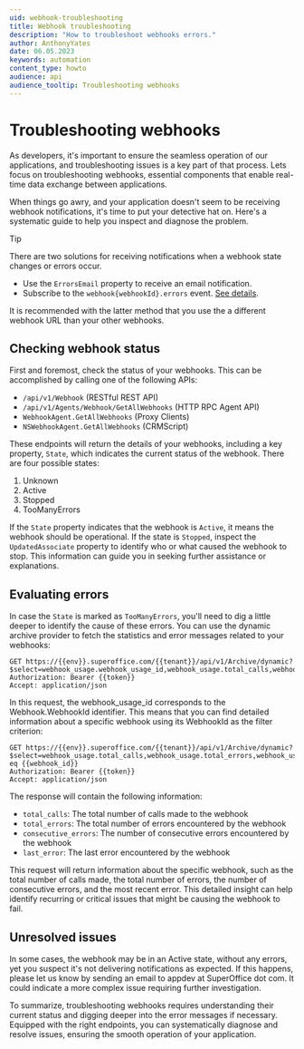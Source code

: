 ```yaml
---
uid: webhook-troubleshooting
title: Webhook troubleshooting
description: "How to troubleshoot webhooks errors."
author: AnthonyYates
date: 06.05.2023
keywords: automation
content_type: howto
audience: api
audience_tooltip: Troubleshooting webhooks
---
```


<!-- markdownlint-disable-file MD013 -->

# Troubleshooting webhooks

As developers, it's important to ensure the seamless operation of our applications, and troubleshooting issues is a key part of that process. Lets focus on troubleshooting webhooks, essential components that enable real-time data exchange between applications.

When things go awry, and your application doesn't seem to be receiving webhook notifications, it's time to put your detective hat on. Here's a systematic guide to help you inspect and diagnose the problem.

> [!TIP]
> There are two solutions for receiving notifications when a webhook state
> changes or errors occur.
>
> * Use the `ErrorsEmail` property to receive an email notification.
> * Subscribe to the `webhook{webhookId}.errors` event. [See details][1].
>
> It is recommended with the latter method that you use the a different webhook URL than your other webhooks.

## Checking webhook status

First and foremost, check the status of your webhooks. This can be accomplished by calling one of the following APIs:

* `/api/v1/Webhook` (RESTful REST API)
* `/api/v1/Agents/Webhook/GetAllWebhooks` (HTTP RPC Agent API)
* `WebhookAgent.GetAllWebhooks` (Proxy Clients)
* `NSWebhookAgent.GetAllWebhooks` (CRMScript)

These endpoints will return the details of your webhooks, including a key property, `State`, which indicates the current status of the webhook. There are four possible states:

1. Unknown
2. Active
3. Stopped
4. TooManyErrors

If the `State` property indicates that the webhook is `Active`, it means the webhook should be operational. If the state is `Stopped`, inspect the `UpdatedAssociate` property to identify who or what caused the webhook to stop. This information can guide you in seeking further assistance or explanations.

## Evaluating errors

In case the `State` is marked as `TooManyErrors`, you'll need to dig a little deeper to identify the cause of these errors. You can use the dynamic archive provider to fetch the statistics and error messages related to your webhooks:

```http
GET https://{{env}}.superoffice.com/{{tenant}}/api/v1/Archive/dynamic?$select=webhook_usage.webhook_usage_id,webhook_usage.total_calls,webhook_usage.total_errors,webhook_usage.consecutive_errors,webhook_usage.last_error
Authorization: Bearer {{token}}
Accept: application/json
```

In this request, the webhook_usage_id corresponds to the Webhook.WebhookId identifier. This means that you can find detailed information about a specific webhook using its WebhookId as the filter criterion:

```http
GET https://{{env}}.superoffice.com/{{tenant}}/api/v1/Archive/dynamic?$select=webhook_usage.total_calls,webhook_usage.total_errors,webhook_usage.consecutive_errors,webhook_usage.last_error&$filter=webhook_usage.webhook_usage_id eq {{webhook_id}}
Authorization: Bearer {{token}}
Accept: application/json
```

The response will contain the following information:

* `total_calls`: The total number of calls made to the webhook
* `total_errors`: The total number of errors encountered by the webhook
* `consecutive_errors`: The number of consecutive errors encountered by the webhook
* `last_error`: The last error encountered by the webhook

This request will return information about the specific webhook, such as the total number of calls made, the total number of errors, the number of consecutive errors, and the most recent error. This detailed insight can help identify recurring or critical issues that might be causing the webhook to fail.

## Unresolved issues

In some cases, the webhook may be in an Active state, without any errors, yet you suspect it's not delivering notifications as expected. If this happens, please let us know by sending an email to appdev at SuperOffice dot com. It could indicate a more complex issue requiring further investigation.

To summarize, troubleshooting webhooks requires understanding their current status and digging deeper into the error messages if necessary. Equipped with the right endpoints, you can systematically diagnose and resolve issues, ensuring the smooth operation of your application.

[1]: subscription.md#create-state-change-webhook
